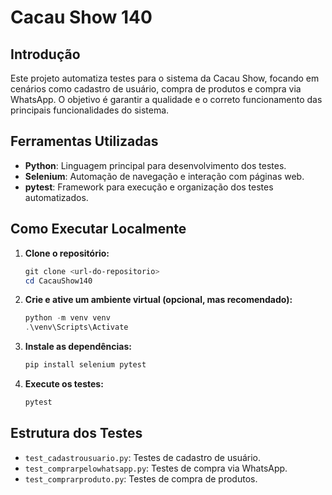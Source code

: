 # Cacau Show 140

## Introdução
Este projeto automatiza testes para o sistema da Cacau Show, focando em cenários como cadastro de usuário, compra de produtos e compra via WhatsApp. O objetivo é garantir a qualidade e o correto funcionamento das principais funcionalidades do sistema.

## Ferramentas Utilizadas
- **Python**: Linguagem principal para desenvolvimento dos testes.
- **Selenium**: Automação de navegação e interação com páginas web.
- **pytest**: Framework para execução e organização dos testes automatizados.

## Como Executar Localmente
1. **Clone o repositório:**
   ```powershell
   git clone <url-do-repositorio>
   cd CacauShow140
   ```
2. **Crie e ative um ambiente virtual (opcional, mas recomendado):**
   ```powershell
   python -m venv venv
   .\venv\Scripts\Activate
   ```
3. **Instale as dependências:**
   ```powershell
   pip install selenium pytest
   ```
4. **Execute os testes:**
   ```powershell
   pytest
   ```

## Estrutura dos Testes
- `test_cadastrousuario.py`: Testes de cadastro de usuário.
- `test_comprarpelowhatsapp.py`: Testes de compra via WhatsApp.
- `test_comprarproduto.py`: Testes de compra de produtos.